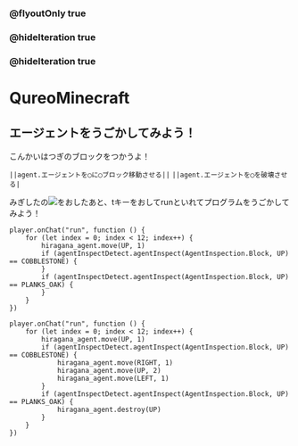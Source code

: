 ### @flyoutOnly true
### @hideIteration true
### @hideIteration true
# QureoMinecraft

## エージェントをうごかしてみよう！

こんかいはつぎのブロックをつかうよ！

``||agent.エージェントを◯に◯ブロック移動させる||``
``||agent.エージェントを◯を破壊させる|``


みぎしたの![](https://raw.githubusercontent.com/camp-minecraft/TechkidsCampTutorial/master/images/playbutton.png)をおしたあと、tキーをおしてrunといれてプログラムをうごかしてみよう！

```template
player.onChat("run", function () {
    for (let index = 0; index < 12; index++) {
        hiragana_agent.move(UP, 1)
        if (agentInspectDetect.agentInspect(AgentInspection.Block, UP) == COBBLESTONE) {
        }
        if (agentInspectDetect.agentInspect(AgentInspection.Block, UP) == PLANKS_OAK) {
        }
    }
})
```
```ghost
player.onChat("run", function () {
    for (let index = 0; index < 12; index++) {
        hiragana_agent.move(UP, 1)
        if (agentInspectDetect.agentInspect(AgentInspection.Block, UP) == COBBLESTONE) {
            hiragana_agent.move(RIGHT, 1)
            hiragana_agent.move(UP, 2)
            hiragana_agent.move(LEFT, 1)
        }
        if (agentInspectDetect.agentInspect(AgentInspection.Block, UP) == PLANKS_OAK) {
            hiragana_agent.destroy(UP)
        }
    }
})
```